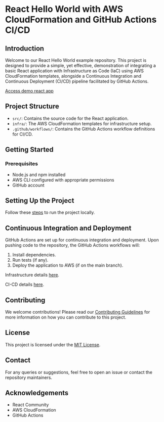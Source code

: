 # React Hello World with AWS CloudFormation and GitHub Actions CI/CD

## Introduction
Welcome to our React Hello World example repository. This project is designed to provide a simple, yet effective, demonstration of integrating a basic React application with Infrastructure as Code (IaC) using AWS CloudFormation templates, alongside a Continuous Integration and Continuous Deployment (CI/CD) pipeline facilitated by GitHub Actions.

[Access demo react app](https://react-demo.dash-demo.click/)

## Project Structure
- `src/`: Contains the source code for the React application.
- `infra/`: The AWS CloudFormation templates for infrastructure setup.
- `.github/workflows/`: Contains the GitHub Actions workflow definitions for CI/CD.

## Getting Started
### Prerequisites
- Node.js and npm installed
- AWS CLI configured with appropriate permissions
- GitHub account

## Setting Up the Project
Follow these [steps](/README-App.md) to run the project locally.

## Continuous Integration and Deployment
GitHub Actions are set up for continuous integration and deployment. Upon pushing code to the repository, the GitHub Actions workflows will:
1. Install dependencies.
2. Run tests (if any).
3. Deploy the application to AWS (if on the main branch).

Infrastructure details [here](/infra/readme.md).

CI-CD details [here](/.github/workflows/readme.md).

## Contributing
We welcome contributions! Please read our [Contributing Guidelines](CONTRIBUTING) for more information on how you can contribute to this project.

## License
This project is licensed under the [MIT License](LICENSE).

## Contact
For any queries or suggestions, feel free to open an issue or contact the repository maintainers.

## Acknowledgements
- React Community
- AWS CloudFormation
- GitHub Actions
